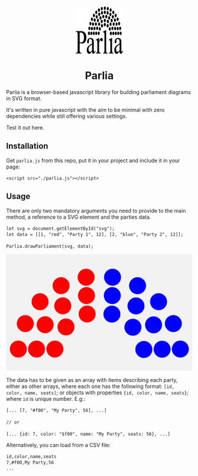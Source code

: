 <p align="center"><img src="https://github.com/Dimithrandir/parlia/blob/master/logo.svg" alt="" width="128px" height="128px"/></p>
<h1 align="center">Parlia</h1>

Parlia is a browser-based javascript library for building parliament diagrams in SVG format.

It's written in pure javascript with the aim to be minimal with zero dependencies while still offering various settings.

Test it out here.


## Installation

Get `parlia.js` from this repo, put it in your project and include it in your page:

```
<script src="./parlia.js"></script>
```

## Usage

There are only two mandatory arguments you need to provide to the main method, a reference to a SVG element and the parties data.

```
let svg = document.getElementById("svg");
let data = [[1, "red", "Party 1", 12], [2, "blue", "Party 2", 12]];

Parlia.drawParliament(svg, data);
```

<img src="https://github.com/Dimithrandir/parlia/blob/master/parliament-example.svg" alt=""/>

The data has to be given as an array with items describing each party, either as other arrays, where each one has the following format: `[id, color, name, seats]`; or objects with properties `{id, color, name, seats}`; where `id` is unique number.  E.g.:

```
[... [7, "#f00", "My Party", 56], ...]

// or

[... {id: 7, color: "$f00", name: "My Party", seats: 56}, ...]
```

Alternatively, you can load from a CSV file:

```
id,color,name,seats
7,#f00,My Party,56
...
```
